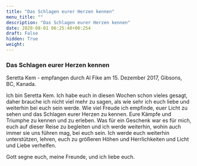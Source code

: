 ```yaml
---
title: "Das Schlagen eurer Herzen kennen"
menu_title: ""
description: "Das Schlagen eurer Herzen kennen"
date: 2020-08-01 06:25:48+00:254
draft: False
hidden: True
weight:
---
```

### Das Schlagen eurer Herzen kennen

Seretta Kem - empfangen durch Al Fike am 15. Dezember 2017, Gibsons, BC, Kanada.

Ich bin Seretta Kem. Ich habe euch in diesen Wochen schon vieles gesagt, daher brauche ich nicht viel mehr zu sagen, als wie sehr ich euch liebe und weiterhin bei euch sein werde. Wie viel Freude ich empfinde, euer Licht zu sehen und das Schlagen eurer Herzen zu kennen. Eure Kämpfe und Triumphe zu kennen und zu erleben. Was für ein Geschenk war es für mich, euch auf dieser Reise zu begleiten und ich werde weiterhin, wohin auch immer sie uns führen mag, bei euch sein. Ich werde euch weiterhin unterstützen, lehren, euch zu größeren Höhen und Herrlichkeiten und Licht und Liebe verhelfen.

Gott segne euch, meine Freunde, und ich liebe euch.
